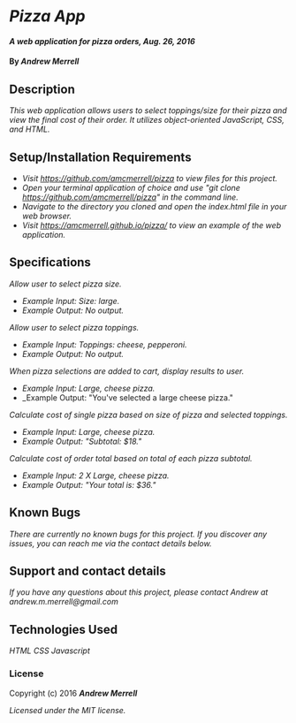 # _Pizza App_

#### _A web application for pizza orders, Aug. 26, 2016_

#### By _**Andrew Merrell**_

## Description

_This web application allows users to select toppings/size for their pizza and view the final cost of their order. It utilizes object-oriented JavaScript, CSS, and HTML._

## Setup/Installation Requirements

* _Visit https://github.com/amcmerrell/pizza to view files for this project._
* _Open your terminal application of choice and use "git clone https://github.com/amcmerrell/pizza" in the command line._
* _Navigate to the directory you cloned and open the index.html file in your web browser._
* _Visit https://amcmerrell.github.io/pizza/ to view an example of the web application._

## Specifications
_Allow user to select pizza size._
* _Example Input: Size: large._
* _Example Output: No output._

_Allow user to select pizza toppings._
* _Example Input: Toppings: cheese, pepperoni._
* _Example Output: No output._

_When pizza selections are added to cart, display results to user._
* _Example Input: Large, cheese pizza._
* _Example Output: "You've selected a large cheese pizza."

_Calculate cost of single pizza based on size of pizza and selected toppings._
* _Example Input: Large, cheese pizza._
* _Example Output: "Subtotal: $18."_

_Calculate cost of order total based on total of each pizza subtotal._
* _Example Input: 2 X Large, cheese pizza._
* _Example Output: "Your total is: $36."_

## Known Bugs

_There are currently no known bugs for this project. If you discover any issues, you can reach me via the contact details below._

## Support and contact details

_If you have any questions about this project, please contact Andrew at andrew.m.merrell@gmail.com_

## Technologies Used

_HTML_
_CSS_
_Javascript_

### License

Copyright (c) 2016 **_Andrew Merrell_**

*Licensed under the MIT license.*
